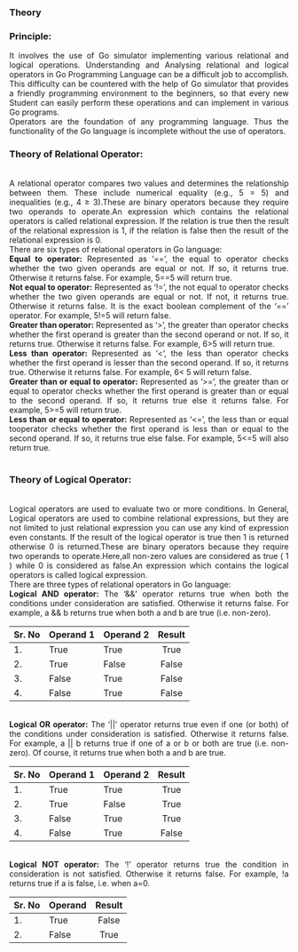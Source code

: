### <b>Theory</b>
 <h3><b>Principle:</b></h3>
                   <div align="justify"> It involves the use of Go simulator implementing various relational and logical operations. Understanding and Analysing relational and logical operators in Go Programming Language can be a difficult job to accomplish. This difficulty can be countered with the help of Go simulator that provides a friendly programming environment to the beginners, so that every new Student can easily perform these operations and can implement in various Go programs. <br>
                   Operators are the foundation of any programming language. Thus the functionality of the Go language is incomplete without the use of operators.<br>
                    <h3><b>Theory of Relational Operator:</b></h3><br>
                    A relational operator compares two values and determines the relationship between them. These include numerical equality (e.g., 5 = 5) and inequalities (e.g., 4 ≥ 3).These are binary operators because they require two operands to operate.An expression which contains the relational operators is called relational expression. If the relation is true then the result of the relational expression is 1, if the relation is false then the result of the relational expression is 0.<br>
                    There are six types of relational operators in Go language:<br>
                    <b>Equal to operator:</b> Represented as ‘==’, the equal to operator checks whether the two given operands are equal or not. If so, it returns true. Otherwise it returns false. For example, 5==5 will return true.<br>
                    <b>Not equal to operator:</b> Represented as ‘!=’, the not equal to operator checks whether the two given operands are equal or not. If not, it returns true. Otherwise it returns false. It is the exact boolean complement of the ‘==’ operator. For example, 5!=5 will return false.<br>
                    <b>Greater than operator:</b> Represented as ‘>’, the greater than operator checks whether the first operand is greater than the second operand or not. If so, it returns true. Otherwise it returns false. For example, 6>5 will return true.<br>
                    <b>Less than operator:</b> Represented as ‘<‘, the less than operator checks whether the first operand is lesser than the second operand. If so, it returns true. Otherwise it returns false. For example, 6< 5 will return false.<br>
                    <b>Greater than or equal to operator:</b> Represented as ‘>=’, the greater than or equal to operator checks whether the first operand is greater than or equal to the second operand. If so, it returns true else it returns false. For example, 5>=5 will return true.<br>
                    <b>Less than or equal to operator:</b> Represented as ‘<=’, the less than or equal tooperator checks whether the first operand is less than or equal to the second operand. If so, it returns true else false. For example, 5<=5 will also return true.<br><br>
                    <h3><b>Theory of Logical Operator:</b></h3><br>
                    Logical operators are used to evaluate two or more conditions. In General, Logical operators are used to combine relational expressions, but they are not limited to just relational expression you can use any kind of expression even constants. If the result of the logical operator is true then 1 is returned otherwise 0 is returned.These are binary operators because they require two operands to operate.Here,all non-zero values are considered as true ( 1 ) while 0 is considered as false.An expression which contains the logical operators is called logical expression.<br>
                    There are three types of relational operators in Go language:<br>
                    <b>Logical AND operator:</b> The ‘&&’ operator returns true when both the conditions under consideration are satisfied. Otherwise it returns false. For example, a && b returns true when both a and b are true (i.e. non-zero).<br>

Sr. No |	Operand 1	| Operand 2 | Result
:--|:--|:--|:-:
1.| True | True | True
2.| True | False | False
3.| False | True | False
4.| False | True | False

<br>
                    <b>Logical OR operator:</b> The ‘||’ operator returns true even if one (or both) of the conditions under consideration is satisfied. Otherwise it returns false. For example, a || b returns true if one of a or b or both are true (i.e. non-zero). Of course, it returns true when both a and b are true.<br>

Sr. No |	Operand 1	| Operand 2 | Result
:--|:--|:--|:-:
1.| True | True | True
2.| True | False | True
3.| False | True | True
4.| False | True | False

<br>
                    <b>Logical NOT operator:</b> The ‘!’ operator returns true the condition in consideration is not satisfied. Otherwise it returns false. For example, !a returns true if a is false, i.e. when a=0.<br>

Sr. No |	Operand   | Result
:--|:--|:-:
1.| True | False
2.| False | True